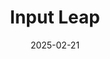 ---
title: Input Leap
description: Mimics the functionality of a KVM switch, which historically would allow you to use a single keyboard and mouse to control multiple computers.
url: https://github.com/input-leap/input-leap
date: 2025-02-21
rss: true
tags:
    - tool
    - remote-working
---